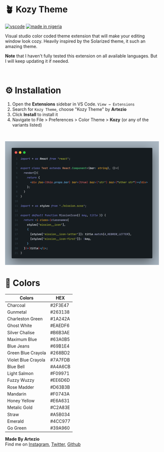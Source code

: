 # 🪴 **Kozy Theme** 

[![vscode](https://img.shields.io/badge/VSCODE-V1.12%2B-yellow?style=for-the-badge)](https://code.visualstudio.com/updates/v1_12) [![made in nigeria](https://img.shields.io/badge/made%20by-Artezio-yellow.svg?style=for-the-badge)](https://github.com/Artezi0/Kozy)

Visual studio color coded theme extension that will make your editing window look cozy. Heavily inspired by the Solarized theme, it such an amazing theme.  

**Note** that I haven't fully tested this extension on all available languages. But I will keep updating it if needed. <br>

<br />

# ⚙️ **Installation**

1. Open the **Extensions** sidebar in VS Code. `View → Extensions`
2. Search for `Kozy Theme`, choose "Kozy Theme" by **Artezio**
3. Click **Install** to install it
4. Navigate to File > Preferences > Color Theme > **Kozy** (or any of the variants listed)

<br />

![Screenshot](images/Darker.png)

# 🎨 **Colors**
| Colors | HEX |
|  ---   | --- |
| Charcoal | #2F3E47 |
| Gunmetal | #263138 |
| Charleston Green | #1A242A |
| Ghost White | #EAEDF6 |
| Silver Chalise | #B6B3AE | 
| Maximum Blue  | #63A0B5  |
| Blue Jeans | #69B1E4  |
| Green Blue Crayola | #268BD2  |
| Violet Blue Crayola | #7A7FDB  |
| Blue Bell | #A4A6CB  |
| Light Salmon | #F09971  |
| Fuzzy Wuzzy | #EE6D6D  |
| Rose Madder | #D63B3B  |
| Mandarin | #F0743A  |
| Honey Yellow | #E6A631  |
| Metalic Gold | #C2A83E  |
| Straw | #A5B034  |
| Emerald  | #4CC977  |
| Go Green | #39A960  |

**Made By Artezio** <br /> Find me on 
[Instagram](https://instagram.com/artezio_),
[Twitter](https://twitter.com/Artezio0),
[Github](https://github.com/Artezi0)





